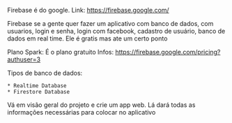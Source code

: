Firebase é do google.
    Link: https://firebase.google.com/

Firebase se a gente quer fazer um aplicativo com banco de dados, com usuarios, login e senha, login com facebook, cadastro de usuário, banco de dados em real time. Ele é gratis mas ate um certo ponto

Plano Spark: É o plano gratuito 
    Infos:  https://firebase.google.com/pricing?authuser=3

Tipos de banco de dados:

    * Realtime Database
    * Firestore Database

Vá em visão geral do projeto e crie um app web. Lá dará todas as informações necessárias para colocar no aplicativo